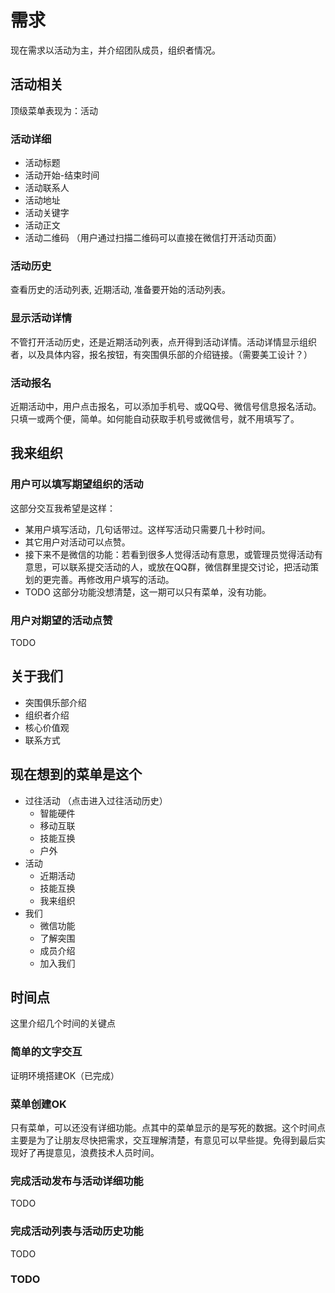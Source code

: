 # 需求
现在需求以活动为主，并介绍团队成员，组织者情况。

## 活动相关
顶级菜单表现为：活动

### 活动详细
* 活动标题
* 活动开始-结束时间
* 活动联系人
* 活动地址
* 活动关键字
* 活动正文
* 活动二维码 （用户通过扫描二维码可以直接在微信打开活动页面）

### 活动历史
查看历史的活动列表, 近期活动, 准备要开始的活动列表。

### 显示活动详情
不管打开活动历史，还是近期活动列表，点开得到活动详情。活动详情显示组织者，以及具体内容，报名按钮，有突围俱乐部的介绍链接。（需要美工设计？）

### 活动报名
近期活动中，用户点击报名，可以添加手机号、或QQ号、微信号信息报名活动。只填一或两个便，简单。如何能自动获取手机号或微信号，就不用填写了。

## 我来组织

### 用户可以填写期望组织的活动
这部分交互我希望是这样：

* 某用户填写活动，几句话带过。这样写活动只需要几十秒时间。
* 其它用户对活动可以点赞。
* 接下来不是微信的功能：若看到很多人觉得活动有意思，或管理员觉得活动有意思，可以联系提交活动的人，或放在QQ群，微信群里提交讨论，把活动策划的更完善。再修改用户填写的活动。
* TODO 这部分功能没想清楚，这一期可以只有菜单，没有功能。

### 用户对期望的活动点赞
TODO

## 关于我们

* 突围俱乐部介绍
* 组织者介绍
* 核心价值观
* 联系方式

## 现在想到的菜单是这个

* 过往活动 （点击进入过往活动历史）
  * 智能硬件
  * 移动互联
  * 技能互换
  * 户外
* 活动
  * 近期活动
  * 技能互换
  * 我来组织
* 我们
  * 微信功能
  * 了解突围
  * 成员介绍
  * 加入我们


## 时间点
这里介绍几个时间的关键点

### 简单的文字交互
证明环境搭建OK（已完成）

### 菜单创建OK
只有菜单，可以还没有详细功能。点其中的菜单显示的是写死的数据。这个时间点主要是为了让朋友尽快把需求，交互理解清楚，有意见可以早些提。免得到最后实现好了再提意见，浪费技术人员时间。

### 完成活动发布与活动详细功能
TODO

### 完成活动列表与活动历史功能
TODO

### TODO

